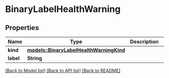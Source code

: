 # BinaryLabelHealthWarning

## Properties

Name | Type | Description | Notes
------------ | ------------- | ------------- | -------------
**kind** | [**models::BinaryLabelHealthWarningKind**](BinaryLabelHealthWarningKind.md) |  | 
**label** | **String** |  | 

[[Back to Model list]](../README.md#documentation-for-models) [[Back to API list]](../README.md#documentation-for-api-endpoints) [[Back to README]](../README.md)


